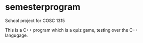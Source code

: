 # semesterprogram
School project for COSC 1315

This is a C++ program which is a quiz game, testing over the C++ langugage. 


